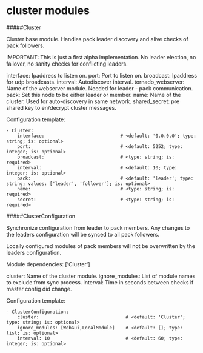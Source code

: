cluster modules
==========
#####Cluster

Cluster base module. Handles pack leader discovery and alive checks of pack followers.

IMPORTANT:
This is just a first alpha implementation. No leader election, no failover, no sanity checks for conflicting leaders.

interface:  Ipaddress to listen on.
port:   Port to listen on.
broadcast: Ipaddress for udp broadcasts.
interval: Autodiscover interval.
tornado_webserver: Name of the webserver module. Needed for leader - pack communication.
pack: Set this node to be either leader or member.
name: Name of the cluster. Used for auto-discovery in same network.
shared_secret: pre shared key to en/decrypt cluster messages.

Configuration template:

    - Cluster:
        interface:                            # <default: '0.0.0.0'; type: string; is: optional>
        port:                                 # <default: 5252; type: integer; is: optional>
        broadcast:                            # <type: string; is: required>
        interval:                             # <default: 10; type: integer; is: optional>
        pack:                                 # <default: 'leader'; type: string; values: ['leader', 'follower']; is: optional>
        name:                                 # <type: string; is: required>
        secret:                               # <type: string; is: required>


#####ClusterConfiguration

Synchronize configuration from leader to pack members.
Any changes to the leaders configuration will be synced to all pack followers.

Locally configured modules of pack members will not be overwritten by the leaders configuration.

Module dependencies: ['Cluster']

cluster: Name of the cluster module.
ignore_modules: List of module names to exclude from sync process.
interval: Time in seconds between checks if master config did change.

Configuration template:

    - ClusterConfiguration:
        cluster:                                # <default: 'Cluster'; type: string; is: optional>
        ignore_modules: [WebGui,LocalModule]    # <default: []; type: list; is: optional>
        interval: 10                            # <default: 60; type: integer; is: optional>